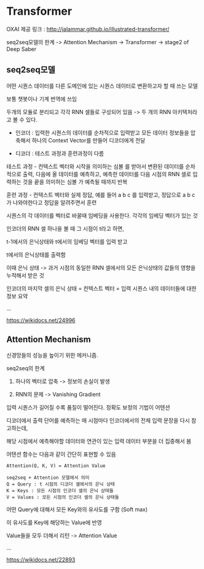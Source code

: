 # Transformer
OXAI 제공 링크 : http://jalammar.github.io/illustrated-transformer/

seq2seq모델의 한계 -> Attention Mechanism -> Transformer -> stage2 of Deep Saber

## seq2seq모델


어떤 시퀀스 데이터를 다른 도메인에 있는 시퀀스 데이터로 변환하고자 할 때 쓰는 모델

보통 챗봇이나 기계 번역에 쓰임


두개의 모듈로 분리되고 각각 RNN 셀들로 구성되어 있음 -> 두 개의 RNN 아키텍처라고 볼 수 있다.

- 인코더 : 입력한 시퀀스의 데이터를 순차적으로 입력받고 모든 데이터 정보들을 압축해서 하나의 Context Vector를 만들어 디코더에게 전달

- 디코더 : 테스트 과정과 훈련과정이 다름

테스트 과정 - 컨텍스트 벡터와 시작을 의미하는 심볼 <sos>를 받아서 변환된 데이터를 순차적으로 출력, 다음에 올 데이터를 예측하고, 예측한 데이터를 다음 시점의 RNN 셀로 입력하는 것을 끝을 의미하는 심볼 <eos>가 예측될 때까지 반복

훈련 과정 - 컨텍스트 벡터와 실제 정답, 예를 들어 <sos> a b c 를 입력받고, 정답으로 a b c <eos>가 나와야한다고 정답을 알려주면서 훈련


시퀀스의 각 데이터를 벡터로 바꿀때 임베딩을 사용한다. 각각의 임베딩 벡터가 있는 것


인코더의 RNN 셀 하나을 볼 때 그 시점이 t라고 하면,

t-1에서의 은닉상태와 t에서의 임베딩 벡터를 입력 받고

t에서의 은닉상태를 출력함


이때 은닉 상태 -> 과거 시점의 동일한 RNN 셀에서의 모든 은닉상태의 값들의 영향을 누적해서 받은 것

인코더의 마지막 셀의 은닉 상태 = 컨텍스트 벡터 = 입력 시퀀스 내의 데이터들에 대한 정보 요약

...

https://wikidocs.net/24996


## Attention Mechanism

신경망들의 성능을 높이기 위한 메커니즘.


seq2seq의 한계

1. 하나의 벡터로 압축 -> 정보의 손실이 발생

2. RNN의 문제 -> Vanishing Gradient


입력 시퀀스가 길어질 수록 품질이 떨어진다. 정확도 보정의 기법이 어텐션


디코더에서 출력 단어를 예측하는 매 시점마다 인코더에서의 전체 입력 문장을 다시 참고하는데,

해당 시점에서 예측해야할 데이터와 연관이 있는 입력 데이터 부분을 더 집중해서 봄


어텐션 함수는 다음과 같이 간단히 표현할 수 있음

~~~
Attention(Q, K, V) = Attention Value

seq2seq + Attention 모델에서 의미
Q = Query : t 시점의 디코더 셀에서의 은닉 상태
K = Keys : 모든 시점의 인코더 셀의 은닉 상태들
V = Values : 모든 시점의 인코더 셀의 은닉 상태들
~~~

어떤 Query에 대해서 모든 Key와의 유사도를 구함 (Soft max)

이 유사도를 Key에 해당하는 Value에 반영

Value들을 모두 더해서 리턴 -> Attention Value

...

https://wikidocs.net/22893

